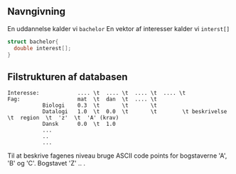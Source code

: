 ## Navngivning

En uddannelse kalder vi `bachelor`
En vektor af interesser kalder vi `interst[]`

```c
struct bachelor{   
  double interest[];
}
```

## Filstrukturen af databasen

```
Interesse:            .... \t  .... \t  .... \t  .... \t 
Fag:                  mat  \t  dan  \t  .... \t  
           Biologi    0.3  \t       \t       \t
           Datalogi   1.0  \t  0.0  \t       \t        \t beskrivelse \t  region  \t  'z'  \t  'A' (krav)
           Dansk      0.0  \t  1.0
           ...
           ..
           ...

```
Til at beskrive fagenes niveau bruge ASCII code points for bogstaverne 'A', 'B' og 'C'. 
Bogstavet 'Z' .. .
